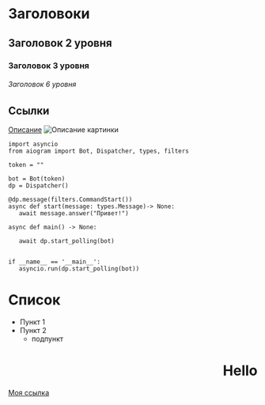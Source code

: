  # Заголовоки

## Заголовок 2 уровня 
### Заголовок 3 уровня 
###### Заголовок 6 уровня 
## Ссылки
[Описание](https://ru.wikipedia.org/wiki/%D0%97%D0%B0%D0%B3%D0%BB%D0%B0%D0%B2%D0%BD%D0%B0%D1%8F_%D1%81%D1%82%D1%80%D0%B0%D0%BD%D0%B8%D1%86%D0%B0)
![Описание картинки](https://upload.wikimedia.org/wikipedia/commons/thumb/6/6e/1916-a-tale-from-the-decameron-.jpg/1920px-1916-a-tale-from-the-decameron-.jpg)

```
import asyncio
from aiogram import Bot, Dispatcher, types, filters

token = ""

bot = Bot(token)
dp = Dispatcher()

@dp.message(filters.CommandStart())
async def start(message: types.Message)-> None:
   await message.answer("Привет!")

async def main() -> None:
   
   await dp.start_polling(bot)


if __name__ == '__main__':
   asyncio.run(dp.start_polling(bot))
```

# Список 
- Пункт 1
- Пункт 2
  - подпункт


<h1 align="right">Hello</h1>
<a  href="https://ru.wikipedia.org/wiki/%D0%97%D0%B0%D0%B3%D0%BB%D0%B0%D0%B2%D0%BD%D0%B0%D1%8F_%D1%81%D1%82%D1%80%D0%B0%D0%BD%D0%B8%D1%86%D0%B0" title="Описание ссылки">Моя ссылка</a>
